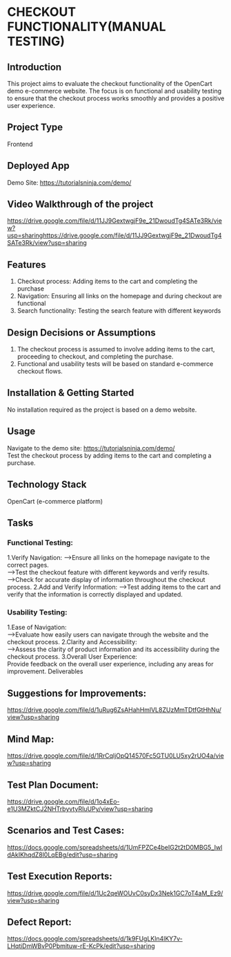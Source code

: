 # CHECKOUT FUNCTIONALITY(MANUAL TESTING)

## Introduction
This project aims to evaluate the checkout functionality of the OpenCart demo e-commerce website. The focus is on functional and usability testing to ensure that the checkout process works smoothly and provides a positive user experience.

## Project Type
Frontend

## Deployed App
Demo Site: https://tutorialsninja.com/demo/

## Video Walkthrough of the project
https://drive.google.com/file/d/11JJ9GextwgjF9e_21DwoudTg4SATe3Rk/view?usp=sharinghttps://drive.google.com/file/d/11JJ9GextwgjF9e_21DwoudTg4SATe3Rk/view?usp=sharing
## Features
1. Checkout process: Adding items to the cart and completing the purchase
2. Navigation: Ensuring all links on the homepage and during checkout are functional
3. Search functionality: Testing the search feature with different keywords

## Design Decisions or Assumptions
1. The checkout process is assumed to involve adding items to the cart, proceeding to checkout, and completing the purchase.
2. Functional and usability tests will be based on standard e-commerce checkout flows.

## Installation & Getting Started
No installation required as the project is based on a demo website.

## Usage
Navigate to the demo site: https://tutorialsninja.com/demo/  
Test the checkout process by adding items to the cart and completing a purchase.

## Technology Stack
OpenCart (e-commerce platform)

## Tasks
### Functional Testing:
1.Verify Navigation:
-->Ensure all links on the homepage navigate to the correct pages.  
-->Test the checkout feature with different keywords and verify results.  
-->Check for accurate display of information throughout the checkout process.
2.Add and Verify Information:
-->Test adding items to the cart and verify that the information is correctly displayed and updated.
### Usability Testing:
1.Ease of Navigation:  
-->Evaluate how easily users can navigate through the website and the checkout process.
2.Clarity and Accessibility:  
-->Assess the clarity of product information and its accessibility during the checkout process.
3.Overall User Experience:  
Provide feedback on the overall user experience, including any areas for improvement.
Deliverables

## Suggestions for Improvements:
https://drive.google.com/file/d/1uRug6ZsAHahHmlVL8ZUzMmTDtfGtHhNu/view?usp=sharing

## Mind Map:
https://drive.google.com/file/d/1RrCqljOpQ14570Fc5GTU0LU5xy2rUO4a/view?usp=sharing

## Test Plan Document:
https://drive.google.com/file/d/1o4xEo-e1U3MZktCJ2NHTrbyvtyRIuUPy/view?usp=sharing

## Scenarios and Test Cases:
https://docs.google.com/spreadsheets/d/1UmFPZCe4beIG2t2tD0MBG5_IwldAkIKhqdZ8l0LqEBg/edit?usp=sharing

## Test Execution Reports:
https://drive.google.com/file/d/1Uc2qeWOUvC0syDx3Nek1GC7oT4aM_Ez9/view?usp=sharing

## Defect Report:
https://docs.google.com/spreadsheets/d/1k9FUgLKln4lKY7v-LHqtiDmWBvP0Pbmituw-rE-KcPk/edit?usp=sharing
